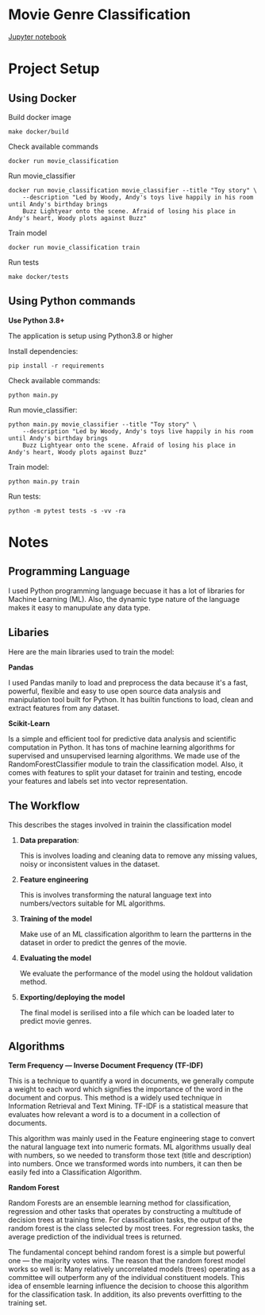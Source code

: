 # Movie Genre Classification

[Jupyter notebook](https://colab.research.google.com/drive/1gGGBYXKv98w31PbHhdig4k7OO586t6UO?usp=sharing)

# Project Setup

## Using Docker

Build docker image

    make docker/build

Check available commands

    docker run movie_classification

Run movie_classifier

    docker run movie_classification movie_classifier --title "Toy story" \
        --description "Led by Woody, Andy's toys live happily in his room until Andy's birthday brings 
        Buzz Lightyear onto the scene. Afraid of losing his place in Andy's heart, Woody plots against Buzz"

Train model

    docker run movie_classification train

Run tests

    make docker/tests

## Using Python commands

**Use Python 3.8+**

The application is setup using Python3.8 or higher

Install dependencies:

    pip install -r requirements

Check available commands:

    python main.py

Run movie_classifier:

    python main.py movie_classifier --title "Toy story" \
        --description "Led by Woody, Andy's toys live happily in his room until Andy's birthday brings 
        Buzz Lightyear onto the scene. Afraid of losing his place in Andy's heart, Woody plots against Buzz"

Train model:

    python main.py train

Run tests:

    python -m pytest tests -s -vv -ra

# Notes

## Programming Language

I used Python programming language becuase it has a lot of libraries for Machine Learning (ML). Also, the dynamic type
nature of the language makes it easy to manupulate any data type.

## Libaries

Here are the main libraries used to train the model:

**Pandas**

I used Pandas manily to load and preprocess the data because it's a fast, powerful, flexible and easy to use open source
data analysis and manipulation tool built for Python. It has builtin functions to load, clean and extract features from
any dataset.

**Scikit-Learn**

Is a simple and efficient tool for predictive data analysis and scientific computation in Python. It has tons of machine
learning algorithms for supervised and unsupervised learning algorithms. We made use of the RandomForestClassifier
module to train the classification model. Also, it comes with features to split your dataset for trainin and testing,
encode your features and labels set into vector representation.

## The Workflow

This describes the stages involved in trainin the classification model

1. **Data preparation**:

   This is involves loading and cleaning data to remove any missing values, noisy or inconsistent values in the dataset.

2. **Feature engineering**

   This is involves transforming the natural language text into numbers/vectors suitable for ML algorithms.

3. **Training of the model**

   Make use of an ML classification algorithm to learn the partterns in the dataset in order to predict the genres of
   the movie.

4. **Evaluating the model**

   We evaluate the performance of the model using the holdout validation method.

5. **Exporting/deploying the model**

   The final model is serilised into a file which can be loaded later to predict movie genres.

## Algorithms

**Term Frequency — Inverse Document Frequency (TF-IDF)**

This is a technique to quantify a word in documents, we generally compute a weight to each word which signifies the
importance of the word in the document and corpus. This method is a widely used technique in Information Retrieval and
Text Mining. TF-IDF is a statistical measure that evaluates how relevant a word is to a document in a collection of
documents.

This algorithm was mainly used in the Feature engineering stage to convert the natural language text into numeric
formats. ML algorithms usually deal with numbers, so we needed to transform those text (title and description) into
numbers. Once we transformed words into numbers, it can then be easily fed into a Classification Algorithm.

**Random Forest**

Random Forests are an ensemble learning method for classification, regression and other tasks that operates by
constructing a multitude of decision trees at training time. For classification tasks, the output of the random forest
is the class selected by most trees. For regression tasks, the average prediction of the individual trees is returned.

The fundamental concept behind random forest is a simple but powerful one — the majority votes wins. The reason that the
random forest model works so well is: Many relatively uncorrelated models (trees) operating as a committee will
outperform any of the individual constituent models. This idea of ensemble learning influence the decision to choose
this algorithm for the classification task. In addition, its also prevents overfitting to the training set.



